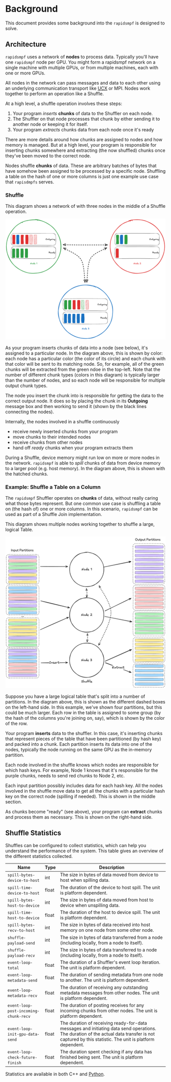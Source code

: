 # Background

This document provides some background into the `rapidsmpf` is designed to solve.

## Architecture

`rapidsmpf` uses a network of **nodes** to process data. Typically you'll have
one `rapidsmpf` node per GPU. You might form a rapidsmpf network on a single
machine with multiple GPUs, or from multiple machines, each with one or more
GPUs.

All nodes in the network can pass messages and data to each other using an
underlying communication transport like [UCX](https://openucx.org/) or MPI.
Nodes work together to perform an operation like a Shuffle.

At a high level, a shuffle operation involves these steps:

1. Your program *inserts* **chunks** of data to the Shuffler on each node.
2. The Shuffler on that node processes that chunk by either sending it to
   another node or keeping it for itself.
3. Your program *extracts* chunks data from each node once it's ready

There are more details around how chunks are assigned to nodes and how memory is
managed. But at a high level, your program is responsible for inserting chunks
somewhere and extracting (the now shuffled) chunks once they've been moved to
the correct node.

Nodes shuffle **chunks** of data. These are arbitrary batches of bytes that have
somehow been assigned to be processed by a specific node. Shuffling a table on
the hash of one or more columns is just one example use case that `rapisdmpfs`
serves.

### Shuffle

This diagram shows a network of with three nodes in the middle of a Shuffle operation.

![A diagram showing a shuffle.](_static/rapidsmpf-shuffler-transparent-fs8.png)

As your program inserts chunks of data into a node (see below), it's assigned to
a particular node. In the diagram above, this is shown by color: each node has a
particular color (the color of its circle) and each chunk with that color will
be sent to its matching node. So, for example, all of the green chunks will be
extracted from the green ndoe in the top-left. Note that the number of different
chunk types (colors in this diagram) is typically larger than the number of nodes,
and so each node will be responsible for multiple output chunk types.

The node you insert the chunk into is responsible for getting the data to the
correct output node. It does so by placing the chunk in its **Outgoing** message
box and then working to send it (shown by the black lines connecting the nodes).

Internally, the nodes involved in a shuffle continuously

- receive newly inserted chunks from your program
- move chunks to their intended nodes
- receive chunks from other nodes
- hand off *ready* chunks when your program extracts them

During a Shuffle, device memory might run low on more or more nodes in the
network. `rapidsmpf` is able to *spill* chunks of data from device memory to a
larger pool (e.g. host memory). In the diagram above, this is shown with the
hatched chunks.

### Example: Shuffle a Table on a Column

The `rapidsmpf` Shuffler operates on **chunks** of data, without really caring
what those bytes represent. But one common use case is shuffling a table on (the
hash of) one or more columns. In this scenario, `rapidsmpf` can be used as part
of a Shuffle Join implementation.

This diagram shows multiple nodes working together to shuffle a large, logical
Table.

![A diagram showing how to use rapidsmpf to shuffle a table.](_static/rapidsmpf-shuffle-table-fs8.png)

Suppose you have a large logical table that's split into a number of partitions.
In the diagram above, this is shown as the different dashed boxes on the
left-hand side. In this example, we've shown four partitions, but this could be
much larger. Each row in the table is assigned to some group (by the hash of the
columns you're joining on, say), which is shown by the color of the row.

Your program **inserts** data to the shuffler. In this case, it's inserting
chunks that represent pieces of the table that have been partitioned (by hash
key) and packed into a chunk. Each partition inserts its data into one of the
nodes, typically the node running on the same GPU as the in-memory partition.

Each node involved in the shuffle knows which nodes are responsible for which
hash keys. For example, Node 1 knows that it's responsible for the purple
chunks, needs to send red chunks to Node 2, etc.

Each input partition possibly includes data for each hash key. All the nodes
involved in the shuffle move data to get all the chunks with a particular hash
key on the correct node (spilling if needed). This is shown in the middle
section.

As chunks become "ready" (see above), your program can **extract** chunks and
process them as necessary. This is shown on the right-hand side.

## Shuffle Statistics

Shuffles can be configured to collect statistics, which can help you understand the performance of the system.
This table gives an overview of the different statistics collected.

| Name | Type | Description |
| --- | --- | --- |
| `spill-bytes-device-to-host` | int | The size in bytes of data moved from device to host when spilling data. |
| `spill-time-device-to-host` | float | The duration of the device to host spill. The unit is platform dependent. |
| `spill-bytes-host-to-device` | int | The size in bytes of data moved from host to device when unspilling data. |
| `spill-time-host-to-device` | float | The duration of the host to device spill. The unit is platform dependent. |
| `spill-bytes-recv-to-host` | int | The size in bytes of data received into host memory on one node from some other node. |
| `shuffle-payload-send` | int | The size in bytes of data transferred from a node (including locally, from a node to itself). |
| `shuffle-payload-recv` | int | The size in bytes of data transferred to a node (including locally, from a node to itself). |
| `event-loop-total` | float | The duration of a Shuffler's event loop iteration. The unit is platform dependent. |
| `event-loop-metadata-send` | float | The duration of sending metadata from one node to another. The unit is platform dependent. |
| `event-loop-metadata-recv` | float | The duration of receiving any outstanding metadata messages from other nodes. The unit is platform dependent. |
| `event-loop-post-incoming-chunk-recv` | float | The duration of posting receives for any incoming chunks from other nodes. The unit is platform dependent. |
| `event-loop-init-gpu-data-send` | float | The duration of receiving ready-for-data messages and initiating data send operations. The duration of the actual data transfer is not captured by this statistic. The unit is platform dependent. |
| `event-loop-check-future-finish` | float | The duration spent checking if any data has finished being sent. The unit is platform dependent. |

Statistics are available in both C++ and [Python](#api-statistics).
